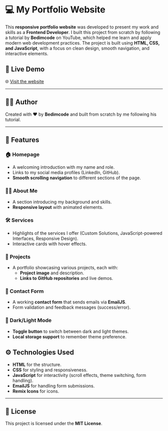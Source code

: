 # 💻 My Portfolio Website

This **responsive portfolio website** was developed to present my work and skills as a **Frontend Developer**. I built this project from scratch by following a tutorial by **Bedimcode** on YouTube, which helped me learn and apply modern web development practices. The project is built using **HTML, CSS, and JavaScript**, with a focus on clean design, smooth navigation, and interactive elements.

## 🌟 Live Demo

🌐 [Visit the website](https://personal-portfolio-23r43w.netlify.app/)

---

## 🧑‍💻 Author

Created with ❤️ by **Bedimcode** and built from scratch by me following his tutorial.


---

## 🚀 Features

### 🏠 Homepage

- A welcoming introduction with my name and role.
- Links to my social media profiles (LinkedIn, GitHub).
- **Smooth scrolling navigation** to different sections of the page.

### 👩‍💻 About Me

- A section introducing my background and skills.
- **Responsive layout** with animated elements.

### 🛠️ Services

- Highlights of the services I offer (Custom Solutions, JavaScript-powered Interfaces, Responsive Design).
- Interactive cards with hover effects.

### 📂 Projects

- A portfolio showcasing various projects, each with:
  - **Project image** and description.
  - **Links to GitHub repositories** and live demos.

### 📧 Contact Form

- A working **contact form** that sends emails via **EmailJS**.
- Form validation and feedback messages (success/error).

### 🌙 Dark/Light Mode

- **Toggle button** to switch between dark and light themes.
- **Local storage support** to remember theme preference.

## ⚙️ Technologies Used

- **HTML** for the structure.
- **CSS** for styling and responsiveness.
- **JavaScript** for interactivity (scroll effects, theme switching, form handling).
- **EmailJS** for handling form submissions.
- **Remix Icons** for icons.

---

## 📄 License

This project is licensed under the **MIT License**.


